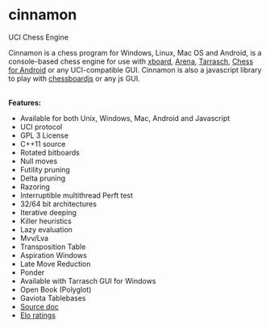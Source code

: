 # cinnamon
UCI Chess Engine

Cinnamon is a chess program for Windows, Linux, Mac OS and Android, is a console-based chess engine for use with <a href="http://www.gnu.org/software/xboard/" rel="nofollow">xboard</a>, <a href="http://www.playwitharena.com/" rel="nofollow">Arena</a>, <a href="http://triplehappy.com/" rel="nofollow">Tarrasch</a>, <a href="https://play.google.com/store/apps/details?id=com.google.android.chess" rel="nofollow">Chess for Android</a> or any UCI-compatible GUI. Cinnamon is also a javascript library to play with <a href="http://chessboardjs.com" rel="nofollow">chessboardjs</a> or any js GUI.
          <br><br>
            <div style="width: 436px;" class="phead"><b>Features:</b></div>
            <ul>
              <li>Available for both Unix, Windows, Mac, Android and Javascript </li>
              <li>UCI protocol </li>
              <li>GPL 3 License </li>
              <li>C++11 source </li>
              <li>Rotated bitboards </li>
              <li>Null moves </li>
              <li>Futility pruning </li>
              <li>Delta pruning </li>
              <li>Razoring </li>
              <li>Interruptible multithread Perft test </li>
              <li>32/64 bit architectures </li>
              <li>Iterative deeping </li>
              <li>Killer heuristics </li>
              <li>Lazy evaluation </li>
              <li>Mvv/Lva </li>
              <li>Transposition Table</li>
              <li>Aspiration Windows </li>
              <li>Late Move Reduction </li>
              <li>Ponder </li>
              <li>Available with Tarrasch GUI for Windows</li>
              <li>Open Book (Polyglot)</li>
              <li>Gaviota Tablebases</li>
              <li><a href="http://cinnamonchess.altervista.org/api/1.2a/class_iterative_deeping.html" rel="nofollow">Source doc</a> </li>
              <li><a href="http://www.computerchess.org.uk/ccrl/404/cgi/compare_engines.cgi?family=Cinnamon" rel="nofollow">Elo ratings</a> </li>
            </ul>

